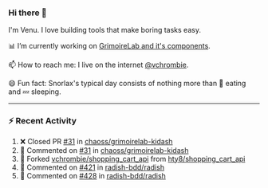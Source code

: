 ### Hi there 👋

I'm Venu. I love building tools that make boring tasks easy.

📊 I’m currently working on [GrimoireLab and it's components](https://chaoss.github.io/grimoirelab).

📫 How to reach me: I live on the internet [@vchrombie](https://www.google.co.in/search?q=vchrombie).

😄 Fun fact: Snorlax's typical day consists of nothing more than :doughnut: eating and :zzz: sleeping.

---

### :zap: Recent Activity

<!--RECENT_ACTIVITY:start-->
1. ❌ Closed PR [#31](https://github.com/chaoss/grimoirelab-kidash/pull/31) in [chaoss/grimoirelab-kidash](https://github.com/chaoss/grimoirelab-kidash)
2. 💬 Commented on [#31](https://github.com/chaoss/grimoirelab-kidash/pull/31#issuecomment-1058004959) in [chaoss/grimoirelab-kidash](https://github.com/chaoss/grimoirelab-kidash)
3. 🔱 Forked [vchrombie/shopping_cart_api](https://github.com/vchrombie/shopping_cart_api) from [hty8/shopping_cart_api](https://github.com/hty8/shopping_cart_api)
4. 💬 Commented on [#421](https://github.com/radish-bdd/radish/pull/421#issuecomment-1056817581) in [radish-bdd/radish](https://github.com/radish-bdd/radish)
5. 💬 Commented on [#428](https://github.com/radish-bdd/radish/pull/428#issuecomment-1056814179) in [radish-bdd/radish](https://github.com/radish-bdd/radish)
<!--RECENT_ACTIVITY:end-->

<!--
**vchrombie/vchrombie** is a ✨ _special_ ✨ repository because its `README.md` (this file) appears on your GitHub profile.

Here are some ideas to get you started:

- 🔭 I’m currently working on ...
- 🌱 I’m currently learning ...
- 👯 I’m looking to collaborate on ...
- 🤔 I’m looking for help with ...
- 💬 Ask me about ...
- 📫 How to reach me: ...
- 😄 Pronouns: ...
- ⚡ Fun fact: ...
-->
